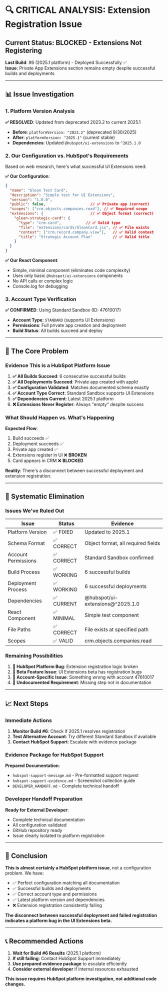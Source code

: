 # 🔍 CRITICAL ANALYSIS: Extension Registration Issue

## **Current Status: BLOCKED - Extensions Not Registering**

**Last Build**: #6 (2025.1 platform) - Deployed Successfully ✅  
**Issue**: Private App Extensions section remains empty despite successful builds and deployments

---

## **📊 Issue Investigation**

### **1. Platform Version Analysis**

**✅ RESOLVED**: Updated from deprecated 2023.2 to current 2025.1
- **Before**: `platformVersion: "2023.2"` (deprecated 9/30/2025)
- **After**: `platformVersion: "2025.1"` (current stable)
- **Dependencies**: Updated `@hubspot/ui-extensions` to `^2025.1.0`

### **2. Our Configuration vs. HubSpot's Requirements**

Based on web research, here's what successful UI Extensions need:

**✅ Our Configuration**:
```json
{
  "name": "Glean Test Card",
  "description": "Simple test for UI Extensions", 
  "version": "1.0.0",
  "public": false,                    // ✅ Private app (correct)
  "scopes": ["crm.objects.companies.read"], // ✅ Required scope
  "extensions": {                     // ✅ Object format (correct)
    "glean-strategic-card": {
      "type": "crm-card",           // ✅ Valid type
      "file": "extensions/cards/GleanCard.jsx", // ✅ File exists
      "context": ["crm.record.company.view"],   // ✅ Valid context
      "title": "Strategic Account Plan"         // ✅ Valid title
    }
  }
}
```

**✅ Our React Component**:
- Simple, minimal component (eliminates code complexity)
- Uses only basic `@hubspot/ui-extensions` components
- No API calls or complex logic
- Console.log for debugging

### **3. Account Type Verification**

**✅ CONFIRMED**: Using Standard Sandbox (ID: 47610017)
- **Account Type**: `STANDARD` (supports UI Extensions)
- **Permissions**: Full private app creation and deployment
- **Build Status**: All builds succeed and deploy

---

## **🚨 The Core Problem**

### **Evidence This is a HubSpot Platform Issue**

1. **✅ All Builds Succeed**: 6 consecutive successful builds
2. **✅ All Deployments Succeed**: Private app created with appId
3. **✅ Configuration Validated**: Matches documented schema exactly
4. **✅ Account Type Correct**: Standard Sandbox supports UI Extensions
5. **✅ Dependencies Current**: Latest 2025.1 platform
6. **❌ Extensions Never Register**: Always "empty" despite success

### **What Should Happen vs. What's Happening**

**Expected Flow**:
1. Build succeeds ✅
2. Deployment succeeds ✅  
3. Private app created ✅
4. Extensions register in UI ❌ **BROKEN**
5. Card appears in CRM ❌ **BLOCKED**

**Reality**: There's a disconnect between successful deployment and extension registration.

---

## **🔬 Systematic Elimination**

### **Issues We've Ruled Out**

| Issue | Status | Evidence |
|-------|--------|----------|
| Platform Version | ✅ FIXED | Updated to 2025.1 |
| Schema Format | ✅ CORRECT | Object format, all required fields |
| Account Permissions | ✅ CORRECT | Standard Sandbox confirmed |
| Build Process | ✅ WORKING | 6 successful builds |
| Deployment Process | ✅ WORKING | 6 successful deployments |
| Dependencies | ✅ CURRENT | @hubspot/ui-extensions@^2025.1.0 |
| React Component | ✅ MINIMAL | Simple test component |
| File Paths | ✅ CORRECT | File exists at specified path |
| Scopes | ✅ VALID | crm.objects.companies.read |

### **Remaining Possibilities**

1. **🔴 HubSpot Platform Bug**: Extension registration logic broken
2. **🔴 Beta Feature Issue**: UI Extensions beta has registration bugs  
3. **🔴 Account-Specific Issue**: Something wrong with account 47610017
4. **🔴 Undocumented Requirement**: Missing step not in documentation

---

## **📈 Next Steps**

### **Immediate Actions**

1. **Monitor Build #6**: Check if 2025.1 resolves registration
2. **Test Alternative Account**: Try different Standard Sandbox if available
3. **Contact HubSpot Support**: Escalate with evidence package

### **Evidence Package for HubSpot Support**

**Prepared Documentation**:
- `hubspot-support-message.md` - Pre-formatted support request
- `hubspot-support-evidence.md` - Screenshot collection guide
- `DEVELOPER_HANDOFF.md` - Complete technical handoff

### **Developer Handoff Preparation**

**Ready for External Developer**:
- Complete technical documentation
- All configuration validated
- GitHub repository ready
- Issue clearly isolated to platform registration

---

## **🎯 Conclusion**

**This is almost certainly a HubSpot platform issue**, not a configuration problem. We have:

- ✅ Perfect configuration matching all documentation
- ✅ Successful builds and deployments  
- ✅ Correct account type and permissions
- ✅ Latest platform version and dependencies
- ❌ Extension registration consistently failing

**The disconnect between successful deployment and failed registration indicates a platform bug in the UI Extensions beta.**

---

## **📞 Recommended Actions**

1. **Wait for Build #6 Results** (2025.1 platform)
2. **If still failing**: Contact HubSpot Support immediately
3. **Use prepared evidence package** to escalate efficiently
4. **Consider external developer** if internal resources exhausted

**This issue requires HubSpot platform investigation, not additional code changes.** 